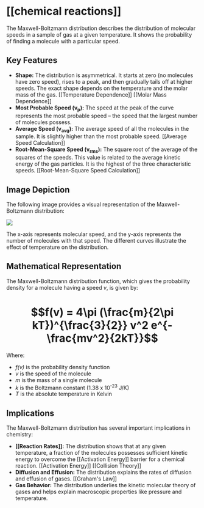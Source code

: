 # [[chemical reactions]]
The Maxwell-Boltzmann distribution describes the distribution of molecular speeds in a sample of gas at a given temperature.  It shows the probability of finding a molecule with a particular speed.

## Key Features

* **Shape:** The distribution is asymmetrical.  It starts at zero (no molecules have zero speed), rises to a peak, and then gradually tails off at higher speeds.  The exact shape depends on the temperature and the molar mass of the gas. [[Temperature Dependence]] [[Molar Mass Dependence]]
* **Most Probable Speed (v<sub>p</sub>):** The speed at the peak of the curve represents the most probable speed – the speed that the largest number of molecules possess.
* **Average Speed (v<sub>avg</sub>):** The average speed of all the molecules in the sample.  It is slightly higher than the most probable speed. [[Average Speed Calculation]]
* **Root-Mean-Square Speed (v<sub>rms</sub>):** The square root of the average of the squares of the speeds. This value is related to the average kinetic energy of the gas particles. It is the highest of the three characteristic speeds. [[Root-Mean-Square Speed Calculation]]

## Image Depiction

The following image provides a visual representation of the Maxwell-Boltzmann distribution:

![](https://i.sstatic.net/59PTr.png)

The x-axis represents molecular speed, and the y-axis represents the number of molecules with that speed.  The different curves illustrate the effect of temperature on the distribution.

## Mathematical Representation

The Maxwell-Boltzmann distribution function, which gives the probability density for a molecule having a speed *v*, is given by:

# $$f(v) = 4\pi (\frac{m}{2\pi kT})^{\frac{3}{2}} v^2 e^{-\frac{mv^2}{2kT}}$$


Where:

* *f(v)* is the probability density function
* *v* is the speed of the molecule
* *m* is the mass of a single molecule
* *k* is the Boltzmann constant (1.38 x 10<sup>-23</sup> J/K)
* *T* is the absolute temperature in Kelvin

## Implications

The Maxwell-Boltzmann distribution has several important implications in chemistry:

* **[[Reaction Rates]]:**  The distribution shows that at any given temperature, a fraction of the molecules possesses sufficient kinetic energy to overcome the [[Activation Energy]] barrier for a chemical reaction. [[Activation Energy]] [[Collision Theory]]
* **Diffusion and Effusion:** The distribution explains the rates of diffusion and effusion of gases. [[Graham's Law]]
* **Gas Behavior:**  The distribution underlies the kinetic molecular theory of gases and helps explain macroscopic properties like pressure and temperature.


